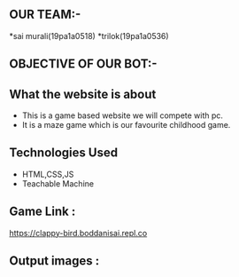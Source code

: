 ## OUR TEAM:-
*sai murali(19pa1a0518)
*trilok(19pa1a0536)

## OBJECTIVE OF OUR BOT:-
## What the website is about
* This is a game based website we will compete with pc.
* It is a maze game which is our favourite childhood game.
## Technologies Used
* HTML,CSS,JS
* Teachable Machine


## Game Link :
https://clappy-bird.boddanisai.repl.co

## Output images :

